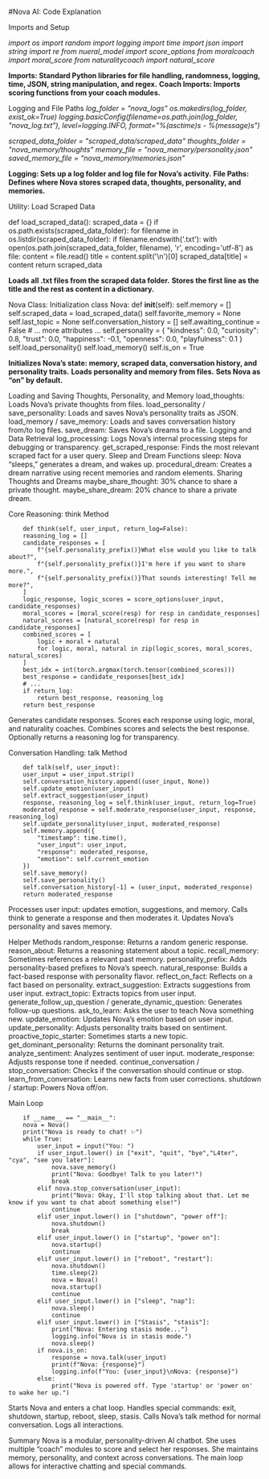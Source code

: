 #Nova AI: Code Explanation

Imports and Setup

*import os*
*import random*
*import logging*
*import time*
*import json*
*import string*
*import re*
*from nueral_model import score_options*
*from moralcoach import moral_score*
*from naturalitycoach import natural_score*

**Imports: Standard Python libraries for file handling, randomness, logging, time, JSON, string manipulation, and regex.**
**Coach Imports: Imports scoring functions from your coach modules.**

Logging and File Paths
*log_folder = "nova_logs"*
*os.makedirs(log_folder, exist_ok=True)*
*logging.basicConfig(filename=os.path.join(log_folder, "nova_log.txt"), level=logging.INFO, format="%(asctime)s - %(message)s")*

*scraped_data_folder = "scraped_data/scraped_data"*
*thoughts_folder = "nova_memory/thoughts"*
*memory_file = "nova_memory/personality.json"*
*saved_memory_file = "nova_memory/memories.json"*

**Logging: Sets up a log folder and log file for Nova’s activity.**
**File Paths: Defines where Nova stores scraped data, thoughts, personality, and memories.**

Utility: Load Scraped Data

def load_scraped_data():
    scraped_data = {}
    if os.path.exists(scraped_data_folder):
        for filename in os.listdir(scraped_data_folder):
            if filename.endswith('.txt'):
                with open(os.path.join(scraped_data_folder, filename), 'r', encoding='utf-8') as file:
                    content = file.read()
                    title = content.split('\n')[0]
                    scraped_data[title] = content
    return scraped_data

**Loads all .txt files from the scraped data folder.**
**Stores the first line as the title and the rest as content in a dictionary.**

Nova Class: Initialization
class Nova:
    def __init__(self):
        self.memory = []
        self.scraped_data = load_scraped_data()
        self.favorite_memory = None
        self.last_topic = None
        self.conversation_history = []
        self.awaiting_continue = False
        # ... more attributes ...
        self.personality = {
            "kindness": 0.0,
            "curiosity": 0.8,
            "trust": 0.0,
            "happiness": -0.1,
            "openness": 0.0,
            "playfulness": 0.1
        }
        self.load_personality()
        self.load_memory()
        self.is_on = True

**Initializes Nova’s state: memory, scraped data, conversation history, and personality traits.**
**Loads personality and memory from files.**
**Sets Nova as “on” by default.**

Loading and Saving Thoughts, Personality, and Memory
    load_thoughts: Loads Nova’s private thoughts from files.
load_personality / save_personality: Loads and saves Nova’s personality traits as JSON.
load_memory / save_memory: Loads and saves conversation history from/to log files.
save_dream: Saves Nova’s dreams to a file.
Logging and Data Retrieval
log_processing: Logs Nova’s internal processing steps for debugging or transparency.
get_scraped_response: Finds the most relevant scraped fact for a user query.
Sleep and Dream Functions
sleep: Nova “sleeps,” generates a dream, and wakes up.
procedural_dream: Creates a dream narrative using recent memories and random elements.
Sharing Thoughts and Dreams
maybe_share_thought: 30% chance to share a private thought.
maybe_share_dream: 20% chance to share a private dream.

Core Reasoning: think Method
        
        def think(self, user_input, return_log=False):
        reasoning_log = []
        candidate_responses = [
            f"{self.personality_prefix()}What else would you like to talk about?",
            f"{self.personality_prefix()}I'm here if you want to share more.",
            f"{self.personality_prefix()}That sounds interesting! Tell me more?",
        ]
        logic_response, logic_scores = score_options(user_input, candidate_responses)
        moral_scores = [moral_score(resp) for resp in candidate_responses]
        natural_scores = [natural_score(resp) for resp in candidate_responses]
        combined_scores = [
            logic + moral + natural
            for logic, moral, natural in zip(logic_scores, moral_scores, natural_scores)
        ]
        best_idx = int(torch.argmax(torch.tensor(combined_scores)))
        best_response = candidate_responses[best_idx]
        # ...
        if return_log:
            return best_response, reasoning_log
        return best_response

Generates candidate responses.
Scores each response using logic, moral, and naturality coaches.
Combines scores and selects the best response.
Optionally returns a reasoning log for transparency.

Conversation Handling: talk Method

        def talk(self, user_input):
        user_input = user_input.strip()
        self.conversation_history.append((user_input, None))
        self.update_emotion(user_input)
        self.extract_suggestion(user_input)
        response, reasoning_log = self.think(user_input, return_log=True)
        moderated_response = self.moderate_response(user_input, response, reasoning_log)
        self.update_personality(user_input, moderated_response)
        self.memory.append({
            "timestamp": time.time(),
            "user_input": user_input,
            "response": moderated_response,
            "emotion": self.current_emotion
        })
        self.save_memory()
        self.save_personality()
        self.conversation_history[-1] = (user_input, moderated_response)
        return moderated_response

Processes user input: updates emotion, suggestions, and memory.
Calls think to generate a response and then moderates it.
Updates Nova’s personality and saves memory.

Helper Methods
random_response: Returns a random generic response.
reason_about: Returns a reasoning statement about a topic.
recall_memory: Sometimes references a relevant past memory.
personality_prefix: Adds personality-based prefixes to Nova’s speech.
natural_response: Builds a fact-based response with personality flavor.
reflect_on_fact: Reflects on a fact based on personality.
extract_suggestion: Extracts suggestions from user input.
extract_topic: Extracts topics from user input.
generate_follow_up_question / generate_dynamic_question: Generates follow-up questions.
ask_to_learn: Asks the user to teach Nova something new.
update_emotion: Updates Nova’s emotion based on user input.
update_personality: Adjusts personality traits based on sentiment.
proactive_topic_starter: Sometimes starts a new topic.
get_dominant_personality: Returns the dominant personality trait.
analyze_sentiment: Analyzes sentiment of user input.
moderate_response: Adjusts response tone if needed.
continue_conversation / stop_conversation: Checks if the conversation should continue or stop.
learn_from_conversation: Learns new facts from user corrections.
shutdown / startup: Powers Nova off/on.

Main Loop

        if __name__ == "__main__":
        nova = Nova()
        print("Nova is ready to chat! ✨")
        while True:
            user_input = input("You: ")
            if user_input.lower() in ["exit", "quit", "bye","L4ter", "cya", "see you later"]:
                nova.save_memory()
                print("Nova: Goodbye! Talk to you later!")
                break
            elif nova.stop_conversation(user_input):
                print("Nova: Okay, I'll stop talking about that. Let me know if you want to chat about something else!")
                continue
            elif user_input.lower() in ["shutdown", "power off"]:
                nova.shutdown()
                break
            elif user_input.lower() in ["startup", "power on"]:
                nova.startup()
                continue
            elif user_input.lower() in ["reboot", "restart"]:
                nova.shutdown()
                time.sleep(2)
                nova = Nova()
                nova.startup()
                continue
            elif user_input.lower() in ["sleep", "nap"]:
                nova.sleep()
                continue
            elif user_input.lower() in ["Stasis", "stasis"]:
                print("Nova: Entering stasis mode...")
                logging.info("Nova is in stasis mode.")
                nova.sleep()
            if nova.is_on:
                response = nova.talk(user_input)
                print(f"Nova: {response}")
                logging.info(f"You: {user_input}\nNova: {response}")
            else:
                print("Nova is powered off. Type 'startup' or 'power on' to wake her up.")

Starts Nova and enters a chat loop.
Handles special commands: exit, shutdown, startup, reboot, sleep, stasis.
Calls Nova’s talk method for normal conversation.
Logs all interactions.

Summary
Nova is a modular, personality-driven AI chatbot.
She uses multiple “coach” modules to score and select her responses.
She maintains memory, personality, and context across conversations.
The main loop allows for interactive chatting and special commands.